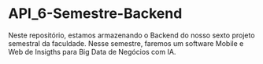 # API_6-Semestre-Backend
Neste repositório, estamos armazenando o Backend do nosso sexto projeto semestral da faculdade. Nesse semestre, faremos um software Mobile e Web de Insigths para Big Data de Negócios com IA.
